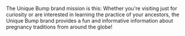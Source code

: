 The Unique Bump brand mission is this: Whether you're visiting just for curiosity or are interested in learning the practice of your ancestors, the Unique Bump brand provides a fun and informative information about pregnancy traditions from around the globe!
